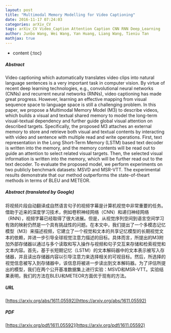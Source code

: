 ```yaml
---
layout: post
title: "Multimodal Memory Modelling for Video Captioning"
date: 2016-11-17 07:24:03
categories: arXiv_CV
tags: arXiv_CV Video_Caption Attention Caption CNN RNN Deep_Learning
author: Junbo Wang, Wei Wang, Yan Huang, Liang Wang, Tieniu Tan
mathjax: true
---
```


* content
{:toc}

##### Abstract
Video captioning which automatically translates video clips into natural language sentences is a very important task in computer vision. By virtue of recent deep learning technologies, e.g., convolutional neural networks (CNNs) and recurrent neural networks (RNNs), video captioning has made great progress. However, learning an effective mapping from visual sequence space to language space is still a challenging problem. In this paper, we propose a Multimodal Memory Model (M3) to describe videos, which builds a visual and textual shared memory to model the long-term visual-textual dependency and further guide global visual attention on described targets. Specifically, the proposed M3 attaches an external memory to store and retrieve both visual and textual contents by interacting with video and sentence with multiple read and write operations. First, text representation in the Long Short-Term Memory (LSTM) based text decoder is written into the memory, and the memory contents will be read out to guide an attention to select related visual targets. Then, the selected visual information is written into the memory, which will be further read out to the text decoder. To evaluate the proposed model, we perform experiments on two publicly benchmark datasets: MSVD and MSR-VTT. The experimental results demonstrate that our method outperforms the state-of-theart methods in terms of BLEU and METEOR.

##### Abstract (translated by Google)
将视频片段自动翻译成自然语言句子的视频字幕是计算机视觉中非常重要的任务。借助于近来的深度学习技术，例如卷积神经网络（CNN）和递归神经网络（RNN），视频字幕已经取得了很大进展。但是，从视觉序列空间到语言空间学习有效的映射仍然是一个具有挑战性的问题。在本文中，我们提出了一个多模态记忆模型（M3）来描述视频，它建立了一个视觉和文本的共享记忆模型的长期视觉文本的依赖，并进一步引导全球视觉注意力描述的目标。具体而言，所提出的M3附加外部存储器以通过与多个读取和写入操作与视频和句子交互来存储和检索视觉和文本内容。首先，基于长短期记忆（LSTM）的文本解码器中的文本表示被写入存储器，并且读出存储器内容以引导注意力来选择相关的可视目标。然后，所选择的视觉信息被写入到存储器中，该信息将被进一步读出到文本解码器。为了评估所提出的模型，我们在两个公开基准数据集上进行实验：MSVD和MSR-VTT。实验结果表明，我们的方法在BLEU和METEOR方面优于现有的方法。

##### URL
[https://arxiv.org/abs/1611.05592](https://arxiv.org/abs/1611.05592)

##### PDF
[https://arxiv.org/pdf/1611.05592](https://arxiv.org/pdf/1611.05592)

